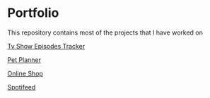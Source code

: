 # Portfolio
This repository contains most of the projects that I have worked on

[Tv Show Episodes Tracker](https://github.com/SnowyTheBear67/SQLSquirrelsProject)

[Pet Planner](https://github.com/ddb048/PetPlanner.git)

[Online Shop](https://github.com/rivera-jose/IT202-002.git)

[Spotifeed](https://github.com/Kr0bat/CS-490.git)
